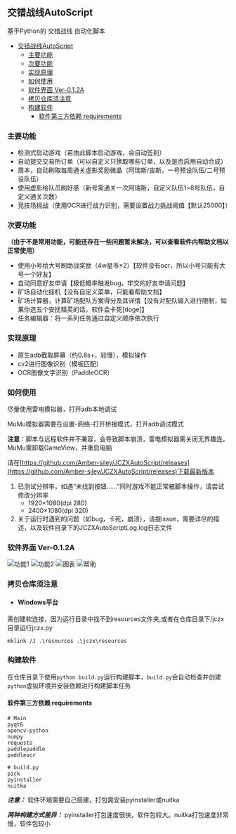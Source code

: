## 交错战线AutoScript
基于Python的 交错战线 自动化脚本

- [交错战线AutoScript](#交错战线autoscript)
  - [主要功能](#主要功能)
  - [次要功能](#次要功能)
  - [实现原理](#实现原理)
  - [如何使用](#如何使用)
  - [软件界面 Ver-0.1.2A](#软件界面-ver-012a)
  - [拷贝仓库须注意](#拷贝仓库须注意)
  - [构建软件](#构建软件)
    - [软件第三方依赖 requirements](#软件第三方依赖-requirements)


### 主要功能
- 检测式启动游戏（若由此脚本启动游戏，会自动签到）
- 自动提交交易所订单（可以自定义只换取哪些订单，以及是否启用自动合成）
- 周本，自动刷取每周通关虚影奖励微晶（阿瑞斯/宙斯，一号预设队伍/二号预设队伍）
- 使用虚影给队员刷好感（新号需通关一次阿瑞斯，自定义队伍1~8号队伍，自定义通关次数）
- 竞技场挑战（使用OCR进行战力识别，需要设置战力挑战阈值【默认25000】）

### 次要功能
**（由于不是常用功能，可能还存在一些问题暂未解决，可以查看软件内帮助文档以正常使用）**
- 使用小号给大号刷助战奖励（4w星币×2）【软件没有ocr，所以小号只能有大号一个好友】
- 自动同意好友申请【极低概率触发bug，牢交的好友申请问题】
- 矿场自动化挂机【没有自定义菜单，只能看帮助文档】
- 矿场计算器，计算矿场配队方案得分及其详情【没有对配队输入进行限制，如果你选五个安抚精英的话，软件会卡死[doge]】
- 任务编辑器：将一系列任务通过自定义顺序依次执行

### 实现原理

- 原生adb截取屏幕（约0.8s+，较慢），模拟操作
- cv2进行图像识别（模板匹配）
- OCR图像文字识别（PaddleOCR）

### 如何使用
尽量使用雷电模拟器，打开adb本地调试

MuMu模拟器需要在设置-网络-打开桥接模式，打开adb调试模式

**注意**：脚本与远程软件并不兼容，会导致脚本崩溃，雷电模拟器需关闭无界趣连。MuMu需卸载GameView，并重启电脑

请在[https://github.com/Amber-siley/JCZXAutoScript/releases](https://github.com/Amber-siley/JCZXAutoScript/releases)下载最新版本
1. 已测试分辨率，如遇“未找到按钮……”同时游戏不能正常被脚本操作，请尝试修改分辨率
   - 1920×1080(dpi 280)
   - 2400×1080(dpi 320)
2. 关于运行时遇到的问题（如bug，卡死，崩溃），请提issue，需要详尽的描述，以及软件目录下的JCZXAutoScriptLog.log日志文件

### 软件界面 Ver-0.1.2A
![功能1](/screenshot/主界面功能1.png)
![功能2](/screenshot/功能2.png)
![图表](/screenshot/图表.png)
![帮助](/screenshot/帮助.png)

### 拷贝仓库须注意
- #### Windows平台
需创建软连接，因为运行目录中找不到resources文件夹,或者在仓库目录下/jczx目录运行jczx.py
```
mklink /J .\resources .\jczx\resources
```

### 构建软件
在仓库目录下使用```python build.py```运行构建脚本，```build.py```会自动检查并创建```python```虚拟环境并安装依赖进行构建脚本任务
#### 软件第三方依赖 requirements
```
# Main
pyqt6
opencv-python
numpy
requests
paddlepaddle
paddleocr

# build.py
pick
pyinstaller
nuitka
```
***注意：*** 软件环境需要自己搭建，打包需安装pyinstaller或nuitka

***两种构建方式差异：*** pyinstaller打包速度很快，软件包较大。nuitka打包速度非常慢，软件包较小